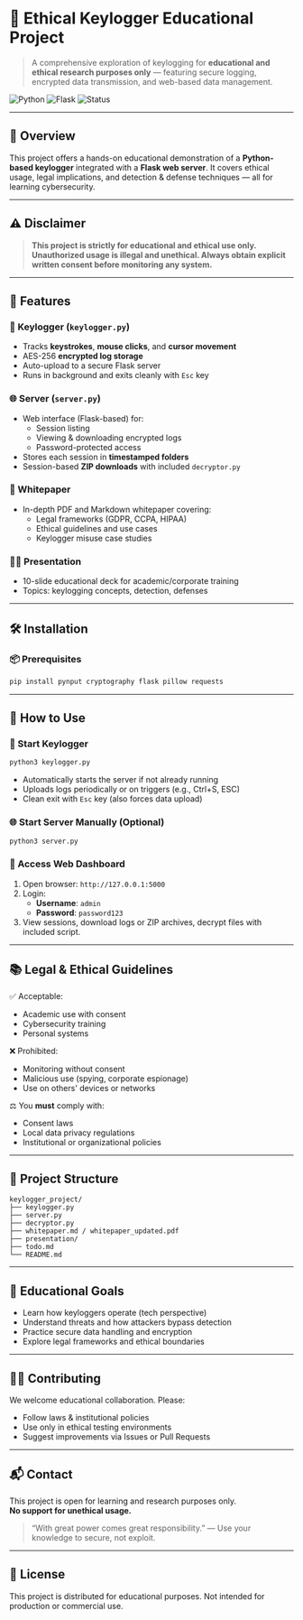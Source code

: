 # 🔐 Ethical Keylogger Educational Project

> A comprehensive exploration of keylogging for **educational and ethical research purposes only** — featuring secure logging, encrypted data transmission, and web-based data management.

![Python](https://img.shields.io/badge/Python-3.8+-blue?style=flat-square&logo=python)
![Flask](https://img.shields.io/badge/Flask-Web--Server-000000?style=flat-square&logo=flask)
![Status](https://img.shields.io/badge/Status-Educational--Use--Only-orange?style=flat-square)

---

## 🚀 Overview

This project offers a hands-on educational demonstration of a **Python-based keylogger** integrated with a **Flask web server**. It covers ethical usage, legal implications, and detection & defense techniques — all for learning cybersecurity.

---

## ⚠️ Disclaimer

> **This project is strictly for educational and ethical use only. Unauthorized usage is illegal and unethical. Always obtain explicit written consent before monitoring any system.**

---

## 📁 Features

### 🧠 Keylogger (`keylogger.py`)
- Tracks **keystrokes**, **mouse clicks**, and **cursor movement**
- AES-256 **encrypted log storage**
- Auto-upload to a secure Flask server
- Runs in background and exits cleanly with `Esc` key

### 🌐 Server (`server.py`)
- Web interface (Flask-based) for:
  - Session listing
  - Viewing & downloading encrypted logs
  - Password-protected access
- Stores each session in **timestamped folders**
- Session-based **ZIP downloads** with included `decryptor.py`

### 📄 Whitepaper
- In-depth PDF and Markdown whitepaper covering:
  - Legal frameworks (GDPR, CCPA, HIPAA)
  - Ethical guidelines and use cases
  - Keylogger misuse case studies

### 🧑‍🏫 Presentation
- 10-slide educational deck for academic/corporate training
- Topics: keylogging concepts, detection, defenses

---

## 🛠 Installation

### 📦 Prerequisites

```bash
pip install pynput cryptography flask pillow requests
```

---

## 🧪 How to Use

### 🔴 Start Keylogger

```bash
python3 keylogger.py
```

- Automatically starts the server if not already running
- Uploads logs periodically or on triggers (e.g., Ctrl+S, ESC)
- Clean exit with `Esc` key (also forces data upload)

### 🌐 Start Server Manually (Optional)

```bash
python3 server.py
```

### 🔐 Access Web Dashboard

1. Open browser: `http://127.0.0.1:5000`
2. Login:
   - **Username**: `admin`
   - **Password**: `password123`
3. View sessions, download logs or ZIP archives, decrypt files with included script.

---

## 📚 Legal & Ethical Guidelines

✅ Acceptable:
- Academic use with consent  
- Cybersecurity training  
- Personal systems  

❌ Prohibited:
- Monitoring without consent  
- Malicious use (spying, corporate espionage)  
- Use on others' devices or networks  

⚖️ You **must** comply with:
- Consent laws  
- Local data privacy regulations  
- Institutional or organizational policies  

---

## 📂 Project Structure

```
keylogger_project/
├── keylogger.py
├── server.py
├── decryptor.py
├── whitepaper.md / whitepaper_updated.pdf
├── presentation/
├── todo.md
└── README.md
```

---

## 🎯 Educational Goals

- Learn how keyloggers operate (tech perspective)
- Understand threats and how attackers bypass detection
- Practice secure data handling and encryption
- Explore legal frameworks and ethical boundaries

---

## 🧑‍💻 Contributing

We welcome educational collaboration. Please:
- Follow laws & institutional policies
- Use only in ethical testing environments
- Suggest improvements via Issues or Pull Requests

---

## 📬 Contact

This project is open for learning and research purposes only.  
**No support for unethical usage.**

> “With great power comes great responsibility.” — Use your knowledge to secure, not exploit.

---

## 📘 License

This project is distributed for educational purposes. Not intended for production or commercial use.
